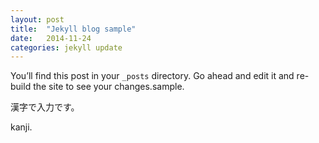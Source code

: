 ```yaml
---
layout: post
title:  "Jekyll blog sample"
date:   2014-11-24
categories: jekyll update
---
```

You’ll find this post in your `_posts` directory. Go ahead and edit it and re-build the site to see your changes.sample.

漢字で入力です。

kanji.